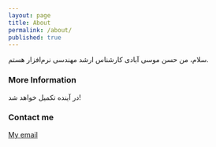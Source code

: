 ```yaml
---
layout: page
title: About
permalink: /about/
published: true
---
```

سلام، من حسن موسی آبادی کارشناس ارشد مهندسی نرم‌افزار هستم.

### More Information

در آینده تکمیل خواهد شد!

### Contact me

[My email](mailto:moosaabadi.hassan@gmail.com)
